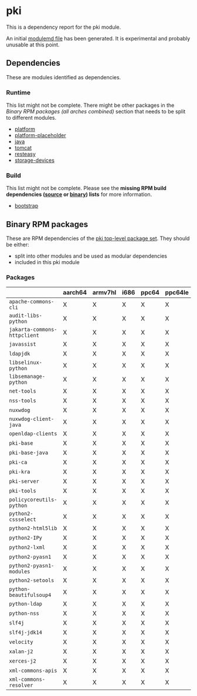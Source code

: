 # pki
This is a dependency report for the pki module.

An initial [modulemd file](pki.yaml) has been generated. It is experimental and probably unusable at this point.
## Dependencies
These are modules identified as dependencies.
### Runtime
This list might not be complete. There might be other packages in the *Binary RPM packages (all arches combined)* section that needs to be split to different modules.
* [platform](../platform)
* [platform-placeholder](../platform-placeholder)
* [java](../java)
* [tomcat](../tomcat)
* [resteasy](../resteasy)
* [storage-devices](../storage-devices)
### Build
This list might not be complete.
Please see the **missing RPM build dependencies ([source](all/buildtime-source-packages-short.txt) or [binary](all/buildtime-binary-packages-short.txt)) lists** for more information.
* [bootstrap](../bootstrap)
## Binary RPM packages
These are RPM dependencies of the [pki top-level package set](pki.csv). They should be either:
* split into other modules and be used as modular dependencies
* included in this pki module
### Packages
| |aarch64 |armv7hl |i686 |ppc64 |ppc64le |s390x |x86_64 |
|---|---|---|---|---|---|---|---|
| `apache-commons-cli` | X | X | X | X | X | X | X |
| `audit-libs-python` | X | X | X | X | X | X | X |
| `jakarta-commons-httpclient` | X | X | X | X | X | X | X |
| `javassist` | X | X | X | X | X | X | X |
| `ldapjdk` | X | X | X | X | X | X | X |
| `libselinux-python` | X | X | X | X | X | X | X |
| `libsemanage-python` | X | X | X | X | X | X | X |
| `net-tools` | X | X | X | X | X | X | X |
| `nss-tools` | X | X | X | X | X | X | X |
| `nuxwdog` | X | X | X | X | X | X | X |
| `nuxwdog-client-java` | X | X | X | X | X | X | X |
| `openldap-clients` | X | X | X | X | X | X | X |
| `pki-base` | X | X | X | X | X | X | X |
| `pki-base-java` | X | X | X | X | X | X | X |
| `pki-ca` | X | X | X | X | X | X | X |
| `pki-kra` | X | X | X | X | X | X | X |
| `pki-server` | X | X | X | X | X | X | X |
| `pki-tools` | X | X | X | X | X | X | X |
| `policycoreutils-python` | X | X | X | X | X | X | X |
| `python2-cssselect` | X | X | X | X | X | X | X |
| `python2-html5lib` | X | X | X | X | X | X | X |
| `python2-IPy` | X | X | X | X | X | X | X |
| `python2-lxml` | X | X | X | X | X | X | X |
| `python2-pyasn1` | X | X | X | X | X | X | X |
| `python2-pyasn1-modules` | X | X | X | X | X | X | X |
| `python2-setools` | X | X | X | X | X | X | X |
| `python-beautifulsoup4` | X | X | X | X | X | X | X |
| `python-ldap` | X | X | X | X | X | X | X |
| `python-nss` | X | X | X | X | X | X | X |
| `slf4j` | X | X | X | X | X | X | X |
| `slf4j-jdk14` | X | X | X | X | X | X | X |
| `velocity` | X | X | X | X | X | X | X |
| `xalan-j2` | X | X | X | X | X | X | X |
| `xerces-j2` | X | X | X | X | X | X | X |
| `xml-commons-apis` | X | X | X | X | X | X | X |
| `xml-commons-resolver` | X | X | X | X | X | X | X |
